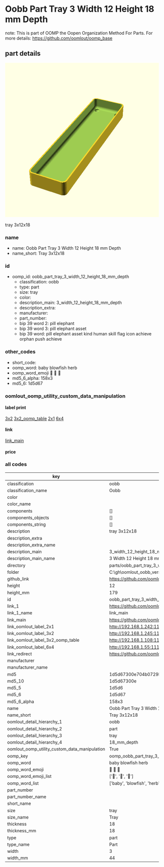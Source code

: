 # Oobb Part Tray 3 Width 12 Height 18 mm Depth  

note: This is part of OOMP the Oopen Organization Method For Parts. For more details: https://github.com/oomlout/oomp_base

##  part details
  

[![](3dpr.png)](3dpr.png)

tray 3x12x18



### name
* name: Oobb Part Tray 3 Width 12 Height 18 mm Depth
* name_short: Tray 3x12x18 
### id
* oomp_id: oobb_part_tray_3_width_12_height_18_mm_depth
  * classification: oobb
  * type: part
  * size: tray
  * color: 
  * description_main: 3_width_12_height_18_mm_depth
  * description_extra: 
  * manufacturer: 
  * part_number: 
  * bip 39 word 2: pill elephant
  * bip 39 word 3: pill elephant asset
  * bip 39 word: pill elephant asset kind human skill flag icon achieve orphan push achieve

### other_codes
* short_code: 
* oomp_word: baby blowfish herb
* oomp_word_emoji :baby: :blowfish: :herb:
* md5_6_alpha: 158x3
* md5_6: 1d5d67






### oomlout_oomp_utility_custom_data_manipulation
#### label print
[3x2](http://192.168.1.245:1112/?label=oomp%20158x3)
[3x2_oomp_table](http://192.168.1.108:1112/?label=oomp%20158x3)
[2x1](http://192.168.1.242:1112/?label=oomp%20158x3)
[6x4](http://192.168.1.55:1112/?label=oomp%20158x3)    

#### link

[link_main](https://github.com/oomlout/oomlout_oobb_version_4_generated_parts/tree/main/navigation_oomp/oobb/part/tray/3_width_12_height_18_mm_depth/part)                              

#### price







### all codes 
| key | value |  
| --- | --- |  
| classification | oobb |  
| classification_name | Oobb |  
| color |  |  
| color_name |  |  
| components | [] |  
| components_objects | [] |  
| components_string | [] |  
| description | tray 3x12x18 |  
| description_extra |  |  
| description_extra_name |  |  
| description_main | 3_width_12_height_18_mm_depth |  
| description_main_name | 3 Width 12 Height 18 mm Depth |  
| directory | parts/oobb_part_tray_3_width_12_height_18_mm_depth |  
| folder | C:\gh\oomlout_oobb_version_4_generated_parts\parts\oobb_part_tray_3_width_12_height_18_mm_depth |  
| github_link | https://github.com/oomlout/oomlout_oomp_part_src/tree/main/parts/oobb_part_tray_3_width_12_height_18_mm_depth |  
| height | 12 |  
| height_mm | 179 |  
| id | oobb_part_tray_3_width_12_height_18_mm_depth |  
| link_1 | https://github.com/oomlout/oomlout_oobb_version_4_generated_parts/tree/main/navigation_oomp/oobb/part/tray/3_width_12_height_18_mm_depth/part |  
| link_1_name | link_main |  
| link_main | https://github.com/oomlout/oomlout_oobb_version_4_generated_parts/tree/main/navigation_oomp/oobb/part/tray/3_width_12_height_18_mm_depth/part |  
| link_oomlout_label_2x1 | http://192.168.1.242:1112/?label=oomp%20158x3 |  
| link_oomlout_label_3x2 | http://192.168.1.245:1112/?label=oomp%20158x3 |  
| link_oomlout_label_3x2_oomp_table | http://192.168.1.108:1112/?label=oomp%20158x3 |  
| link_oomlout_label_6x4 | http://192.168.1.55:1112/?label=oomp%20158x3 |  
| link_redirect | https://github.com/oomlout/oomlout_oobb_version_4_generated_parts/tree/main/parts/oobb_tray_03_12_18 |  
| manufacturer |  |  
| manufacturer_name |  |  
| md5 | 1d5d67300e704b0729b767a81b51f526 |  
| md5_10 | 1d5d67300e |  
| md5_5 | 1d5d6 |  
| md5_6 | 1d5d67 |  
| md5_6_alpha | 158x3 |  
| name | Oobb Part Tray 3 Width 12 Height 18 mm Depth |  
| name_short | Tray 3x12x18  |  
| oomlout_detail_hierarchy_1 | oobb |  
| oomlout_detail_hierarchy_2 | part |  
| oomlout_detail_hierarchy_3 | tray |  
| oomlout_detail_hierarchy_4 | 18_mm_depth |  
| oomlout_oomp_utility_custom_data_manipulation | True |  
| oomp_key | oomp_oobb_part_tray_3_width_12_height_18_mm_depth |  
| oomp_word | baby blowfish herb |  
| oomp_word_emoji | :baby: :blowfish: :herb: |  
| oomp_word_emoji_list | [':baby:', ':blowfish:', ':herb:'] |  
| oomp_word_list | ['baby', 'blowfish', 'herb'] |  
| part_number |  |  
| part_number_name |  |  
| short_name |  |  
| size | tray |  
| size_name | Tray |  
| thickness | 18 |  
| thickness_mm | 18 |  
| type | part |  
| type_name | Part |  
| width | 3 |  
| width_mm | 44 |  
